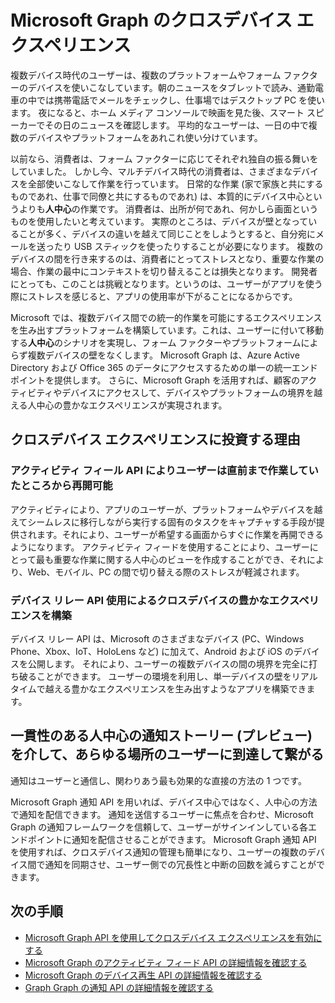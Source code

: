 # <a name="cross-device-experiences-in-microsoft-graph"></a>Microsoft Graph のクロスデバイス エクスペリエンス

複数デバイス時代のユーザーは、複数のプラットフォームやフォーム ファクターのデバイスを使いこなしています。朝のニュースをタブレットで読み、通勤電車の中では携帯電話でメールをチェックし、仕事場ではデスクトップ PC を使います。 夜になると、ホーム メディア コンソールで映画を見た後、スマート スピーカーでその日のニュースを確認します。 平均的なユーザーは、一日の中で複数のデバイスやプラットフォームをあれこれ使い分けています。 

以前なら、消費者は、フォーム ファクターに応じてそれぞれ独自の振る舞いをしていました。 しかし今、マルチデバイス時代の消費者は、さまざまなデバイスを全部使いこなして作業を行っています。 日常的な作業 (家で家族と共にするものであれ、仕事で同僚と共にするものであれ) は、本質的にデバイス中心というよりも**人中心**の作業です。 消費者は、出所が何であれ、何かしら画面というものを使用したいと考えています。 実際のところは、デバイスが壁となっていることが多く、デバイスの違いを越えて同じことをしようとすると、自分宛にメールを送ったり USB スティックを使ったりすることが必要になります。 複数のデバイスの間を行き来するのは、消費者にとってストレスとなり、重要な作業の場合、作業の最中にコンテキストを切り替えることは損失となります。 開発者にとっても、このことは挑戦となります。というのは、ユーザーがアプリを使う際にストレスを感じると、アプリの使用率が下がることになるからです。

Microsoft では、複数デバイス間での統一的作業を可能にするエクスペリエンスを生み出すプラットフォームを構築しています。これは、ユーザーに付いて移動する**人中心**のシナリオを実現し、フォーム ファクターやプラットフォームによらず複数デバイスの壁をなくします。 Microsoft Graph は、Azure Active Directory および Office 365 のデータにアクセスするための単一の統一エンドポイントを提供します。 さらに、Microsoft Graph を活用すれば、顧客のアクティビティやデバイスにアクセスして、デバイスやプラットフォームの境界を越える人中心の豊かなエクスペリエンスが実現されます。 

## <a name="why-invest-in-cross-device-experiences"></a>クロスデバイス エクスペリエンスに投資する理由

### <a name="let-customers-pick-up-where-they-leave-off-with-the-activity-feed-api"></a>アクティビティ フィール API によりユーザーは直前まで作業していたところから再開可能 
アクティビティにより、アプリのユーザーが、プラットフォームやデバイスを越えてシームレスに移行しながら実行する固有のタスクをキャプチャする手段が提供されます。それにより、ユーザーが希望する画面からすぐに作業を再開できるようになります。 アクティビティ フィードを使用することにより、ユーザーにとって最も重要な作業に関する人中心のビューを作成することができ、それにより、Web、モバイル、PC の間で切り替える際のストレスが軽減されます。 

### <a name="build-rich-cross-device-experiences-by-using-the-device-relay-api"></a>デバイス リレー API 使用によるクロスデバイスの豊かなエクスペリエンスを構築 
デバイス リレー API は、Microsoft のさまざまなデバイス (PC、Windows Phone、Xbox、IoT、HoloLens など) に加えて、Android および iOS のデバイスを公開します。 それにより、ユーザーの複数デバイスの間の境界を完全に打ち破ることができます。 ユーザーの環境を利用し、単一デバイスの壁をリアルタイムで越える豊かなエクスペリエンスを生み出すようなアプリを構築できます。 

## <a name="reach-out-to-and-engage-with-users-anywhere-via-a-coherent-and-human-centric-notification-story-preview"></a>一貫性のある人中心の通知ストーリー (プレビュー) を介して、あらゆる場所のユーザーに到達して繋がる

通知はユーザーと通信し、関わりあう最も効果的な直接の方法の 1 つです。 

 Microsoft Graph 通知 API を用いれば、デバイス中心ではなく、人中心の方法で通知を配信できます。 通知を送信するユーザーに焦点を合わせ、Microsoft Graph の通知フレームワークを信頼して、ユーザーがサインインしている各エンドポイントに通知を配信させることができます。 Microsoft Graph 通知 API を使用すれば、クロスデバイス通知の管理も簡単になり、ユーザーの複数のデバイス間で通知を同期させ、ユーザー側での冗長性と中断の回数を減らすことができます。 

## <a name="next-steps"></a>次の手順

- [Microsoft Graph API を使用してクロスデバイス エクスペリエンスを有効にする](../api-reference/v1.0/resources/cross-device-reference-overview.md)
- [Microsoft Graph のアクティビティ フィード API の詳細情報を確認する](activity-feed-concept-overview.md)
- [Microsoft Graph のデバイス再生 API の詳細情報を確認する](device-relay-concept-overview.md)
- [Graph Graph の通知 API の詳細情報を確認する](notifications-concept-overview.md)
